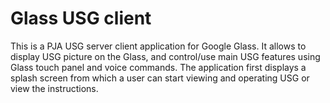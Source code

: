 Glass USG client
================

This is a PJA USG server client application for Google Glass. It allows to display USG picture on
the Glass, and control/use main USG features using Glass touch panel and voice commands.
The application first displays a splash screen from which a user can start viewing and operating USG
or view the instructions.
